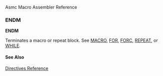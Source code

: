 Asmc Macro Assembler Reference

### ENDM

**ENDM**

Terminates a macro or repeat block. See [MACRO](macro.md), [FOR](for.md), [FORC](forc.md), [REPEAT](repeat.md), or [WHILE](while.md).

#### See Also

[Directives Reference](readme.md)